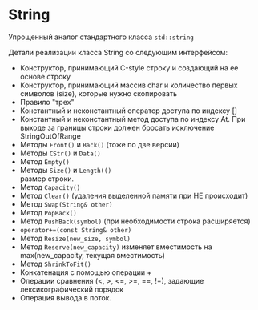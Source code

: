 # String
Упрощенный аналог стандартного класса `std::string`

Детали реализации класса String со следующим интерфейсом:
* Конструктор, принимающий С-style строку и создающий на ее основе строку<br>
* Конструктор, принимающий массив char и количество первых символов (size), которые нужно скопировать<br>
* Правило "трех"<br>
* Константный и неконстантный оператор доступа по индексу []<br>
* Константный и неконстантный метод доступа по индексу At. При выходе за границы строки должен бросать исключение StringOutOfRange<br>
* Методы `Front()` и `Back()` (тоже по две версии)<br>
* Методы `CStr()` и `Data()`<br>
* Метод `Empty()`<br>
* Методы `Size()` и `Length(()`<br>
размер строки.
* Метод `Capacity()`
* Метод `Clear()` (удаления выделенной памяти при НЕ происходит)<br>
* Метод `Swap(String& other)`<br>
* Метод `PopBack()`<br>
* Метод `PushBack(symbol)` (при необходимости строка расширяется)<br>
* `operator+=(const String& other)`<br>
* Метод `Resize(new_size, symbol)`<br>
* Метод `Reserve(new_capacity)` изменяет вместимость на max(new_capacity, текущая вместимость)<br>
* Метод `ShrinkToFit()`<br>
* Конкатенация с помощью операции +<br>
* Операции сравнения (<, >, <=, >=, ==, !=), задающие лексикографический порядок<br>
* Операция вывода в поток. <br>
